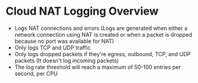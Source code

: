 # Cloud NAT Logging Overview

* Logs NAT connections and errors (Logs are generated when either a network connection using NAT is created or when a packet is dropped because no port was available for NAT)
* Only logs TCP and UDP traffic
* Only logs dropped packets if they're egress, outbound, TCP, and UDP packets (It doesn't log incoming packets)
* The log rate threshold will reach a maximum of 50-100 entries per second, per CPU

<br>
